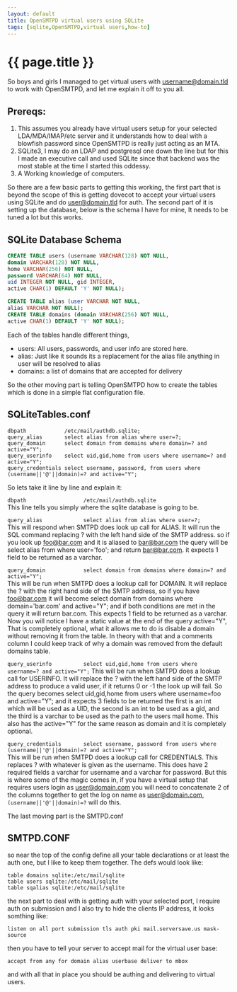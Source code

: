 ```yaml
---
layout: default
title: OpenSMTPD virtual users using SQLite
tags: [sqlite,OpenSMTPD,virtual users,how-to]
---
```


# {{ page.title }}

So boys and girls I managed to get virtual users with username@domain.tld to work with OpenSMTPD, and let me explain it off to you all.  

<!--more-->

## Prereqs:
  
1. This assumes you already have virtual users setup for your selected LDA/MDA/IMAP/etc server and it understands how to deal with a blowfish password since OpenSMTPD is really just acting as an MTA.  
2. SQLite3, I may do an LDAP and postgresql one down the line but for this I made an executive call and used SQLite since that backend was the most stable at the time I started this oddessy.  
3. A Working knowledge of computers.
  
So there are a few basic parts to getting this working, the first part that is beyond the scope of this is getting dovecot to accept your virtual users using SQLite and do user@domain.tld for auth. The second part of it is setting up the database, below is the schema I have for mine, It needs to be tuned a lot but this works.

## SQLite Database Schema

```sql
CREATE TABLE users (username VARCHAR(128) NOT NULL, 
domain VARCHAR(128) NOT NULL, 
home VARCHAR(256) NOT NULL,
password VARCHAR(64) NOT NULL, 
uid INTEGER NOT NULL, gid INTEGER, 
active CHAR(1) DEFAULT 'Y' NOT NULL);

CREATE TABLE alias (user VARCHAR NOT NULL, 
alias VARCHAR NOT NULL);  
CREATE TABLE domains (domain VARCHAR(256) NOT NULL, 
active CHAR(1) DEFAULT 'Y' NOT NULL);  
```
  
Each of the tables handle different things,  

* users: All users, passwords, and user info are stored here.  
* alias: Just like it sounds its a replacement for the alias file anything in user will be resolved to alias  
* domains: a list of domains that are accepted for delivery  
  
So the other moving part is telling OpenSMTPD how to create the tables which is done in a simple flat configuration file.


## SQLiteTables.conf
```config
dbpath            /etc/mail/authdb.sqlite;
query_alias       select alias from alias where user=?;
query_domain      select domain from domains where domain=? and active="Y";
query_userinfo    select uid,gid,home from users where username=? and active="Y";
query_credentials select username, password, from users where (username||'@'||domain)=? and active="Y";
```

So lets take it line by line and explain it:  
  
`dbpath                  /etc/mail/authdb.sqlite`  
This line tells you simply where the sqlite database is going to be.  

`query_alias             select alias from alias where user=?;`  
This will respond when SMTPD does look up call for ALIAS. It will run the SQL command replacing ? with the left hand side of the SMTP address. so if you look up foo@bar.com and it is aliased to bar@bar.com the query will be select alias from where user='foo'; and return bar@bar.com. it expects 1 field to be returned as a varchar.
  
`query_domain            select domain from domains where domain=? and active="Y";`  
This will be run when SMTPD does a lookup call for DOMAIN. It will replace the ? with the right hand side of the SMTP address, so if you have foo@bar.com it will become select domain from domains where domain='bar.com' and active="Y"; and if both conditions are met in the query it will return bar.com. This expects 1 field to be returned as a varchar. Now you will notice I have a static value at the end of the query active="Y", That is completely optional, what it allows me to do is disable a domain without removing it from the table. In theory with that and a comments column I could keep track of why a domain was removed from the default domains table.

`query_userinfo          select uid,gid,home from users where username=? and active="Y";`
 This will be run when SMTPD does a lookup call for USERINFO. It will replace the ? with the left hand side of the SMTP address to produce a valid user, if it returns 0 or -1 the look up will fail. So the query becomes select uid,gid,home from users where username=foo and active="Y"; and it expects 3 fields to be returned the first is an int which will be used as a UID, the second is an int to be used as a gid, and the third is a varchar to be used as the path to the users mail home. This also has the active="Y" for the same reason as domain and it is completely optional.

`query_credentials       select username, password from users where (username||'@'||domain)=? and active="Y";`  
This will be run when SMTPD does a lookup call for CREDENTIALS. This replaces ? with whatever is given as the username. This does have 2 required fields a varchar for username and a varchar for password. But this is where some of the magic comes in, if you have a virtual setup that requires users login as user@domain.com you will need to concatenate 2 of the columns together to get the log on name as user@domain.com, `(username||'@'||domain)=?` will do this.
  
The last moving part is the SMTPD.conf  
  
## SMTPD.CONF
  
so near the top of the config define all your table declarations or at least the auth one, but I like to keep them together. The defs would look like:  

    table domains sqlite:/etc/mail/sqlite  
    table users sqlite:/etc/mail/sqlite  
    table sqalias sqlite:/etc/mail/sqlite  
   
the next part to deal with is getting auth with your selected port, I require auth on submission and I also try to hide the clients IP address, it looks somthing like:
  
`listen on all port submission tls auth pki mail.serversave.us mask-source`
  
then you have to tell your server to accept mail for the virtual user base:
  
`accept from any for domain alias userbase deliver to mbox`
  
and with all that in place you should be authing and delivering to virtual users.
